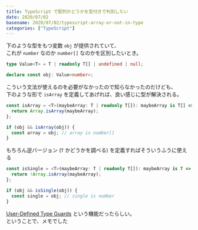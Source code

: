 ```yaml
---
title: TypeScript で配列かどうかを型付きで判別したい
date: 2020/07/02
basename: 2020/07/02/typescript-array-or-not-in-type
categories: ["TypeScript"]
---
```


下のような型をもつ変数 `obj` が提供されていて、  
これが `number` なのか `number[]` なのかを区別したいとき。

```typescript
type Value<T> = T | readonly T[] | undefined | null;

declare const obj: Value<number>;
```

こういう文法が使えるのを必要がなかったので知らなかったのだけども、  
下のような形で `isArray` を定義してあげれば、良い感じに型が解決される。

```typescript
const isArray = <T>(maybeArray: T | readonly T[]): maybeArray is T[] => {
  return Array.isArray(maybeArray);
};

if (obj && isArray(obj)) {
  const array = obj; // array is number[]
}
```

もちろん逆バージョン (`T` かどうかを調べる) を定義すればそういうふうに使える

```typescript
const isSingle = <T>(maybeArray: T | readonly T[]): maybeArray is T => {
  return !Array.isArray(maybeArray);
};

if (obj && isSingle(obj)) {
  const single = obj; // single is number
}
```

[User-Defined Type Guards](https://www.typescriptlang.org/docs/handbook/advanced-types.html#user-defined-type-guards) という機能だったらしい。  
ということで、メモでした
